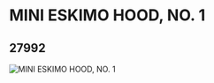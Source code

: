 # MINI ESKIMO HOOD, NO. 1
## 27992
![MINI ESKIMO HOOD, NO. 1](https://lc-www-live-s.legocdn.com/media/bricks/5/2/6160334.jpg)